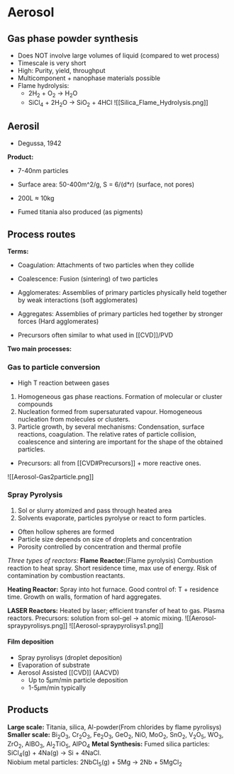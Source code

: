 # Aerosol
## Gas phase powder synthesis
- Does NOT involve large volumes of liquid (compared to wet process)
- Timescale is very short
- High: Purity, yield, throughput
- Multicomponent + nanophase materials possible
- Flame hydrolysis:
	- 2H$_2$ + O$_2$ -> H$_2$O
	- SiCl$_4$ + 2H$_2$O -> SiO$_2$ + 4HCl
![[Silica_Flame_Hydrolysis.png]]
## Aerosil
- Degussa, 1942

**Product:**
- 7-40nm particles
- Surface area: 50-400m^2/g, S = 6/(d*r) (surface, not pores)
- 200L $\approx$ 10kg

- Fumed titania also produced (as pigments)

## Process routes
**Terms:**
- Coagulation: Attachments of two particles when they collide
- Coalescence: Fusion (sintering) of two particles
- Agglomerates: Assemblies of primary particles physically held together by weak interactions (soft agglomerates)
- Aggregates: Assemblies of primary particles hed together by stronger forces (Hard agglomerates)

- Precursors often similar to what used in [[CVD]]/PVD

**Two main processes:**

### Gas to particle conversion
- High T reaction between gases
1. Homogeneous gas phase reactions. Formation of molecular or cluster compounds
2. Nucleation formed from supersaturated vapour. Homogeneous nucleation from molecules or clusters.
3. Particle growth, by several mechanisms: Condensation, surface reactions, coagulation. The relative rates of particle collision, coalescence and sintering are important for the shape of the obtained particles.
- Precursors: all from [[CVD#Precursors]] + more reactive ones.

![[Aerosol-Gas2particle.png]]

### Spray Pyrolysis
1. Sol or slurry atomized and pass through heated area
2. Solvents evaporate, particles pyrolyse or react to form particles.
- Often hollow spheres are formed
- Particle size depends on size of droplets and concentration
- Porosity controlled by concentration and thermal profile

*Three types of reactors:*
**Flame Reactor:**(Flame pyrolysis) Combustion reaction to heat spray. Short residence time, max use of energy. Risk of contamination by combustion reactants.

**Heating Reactor:** Spray into hot furnace. Good control of: T + residence time. Growth on walls, formation of hard aggregates.

**LASER Reactors:** Heated by laser; efficient transfer of heat to gas. Plasma reactors. Precursors: solution from sol-gel -> atomic mixing.
![[Aerosol-spraypyrolisys.png]]
![[Aerosol-spraypyrolisys1.png]]

#### Film deposition
- Spray pyrolisys (droplet deposition)
- Evaporation of substrate
- Aerosol Assisted [[CVD]] (AACVD)
	- Up to 5$\mu$m/min particle deposition
	- 1-5$\mu$m/min typically

## Products
**Large scale:** 
Titania, silica, Al-powder(From chlorides by flame pyrolisys)
**Smaller scale:** 
Bi$_2$O$_3$, Cr$_2$O$_3$, Fe$_2$O$_3$, GeO$_2$, NiO, MoO$_2$, SnO$_2$, V$_2$O$_5$, WO$_3$, ZrO$_2$, AlBO$_3$, Al$_2$TiO$_5$, AlPO$_4$
**Metal Synthesis:** 
Fumed silica particles: SiCl$_4$(g) + 4Na(g) -> Si + 4NaCl.  
Niobium metal particles: 2NbCl$_5$(g) + 5Mg -> 2Nb + 5MgCl$_2$